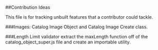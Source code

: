 ##Contribution Ideas

This file is for tracking unbuilt features that a contributor could tackle.

###Images:
Catalog Image Object and Catalog Image Create class.

###Length Limit validator
extract the maxLength function off of the catalog_object_super.js file and create an importable utility.
